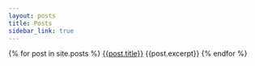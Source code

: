 ```yaml
---
layout: posts
title: Posts
sidebar_link: true
---
```


{% for post in site.posts %}
<a href="{{ post.url | relative_url }}">{{post.title}}</a>
{{post.excerpt}}
{% endfor %}

    